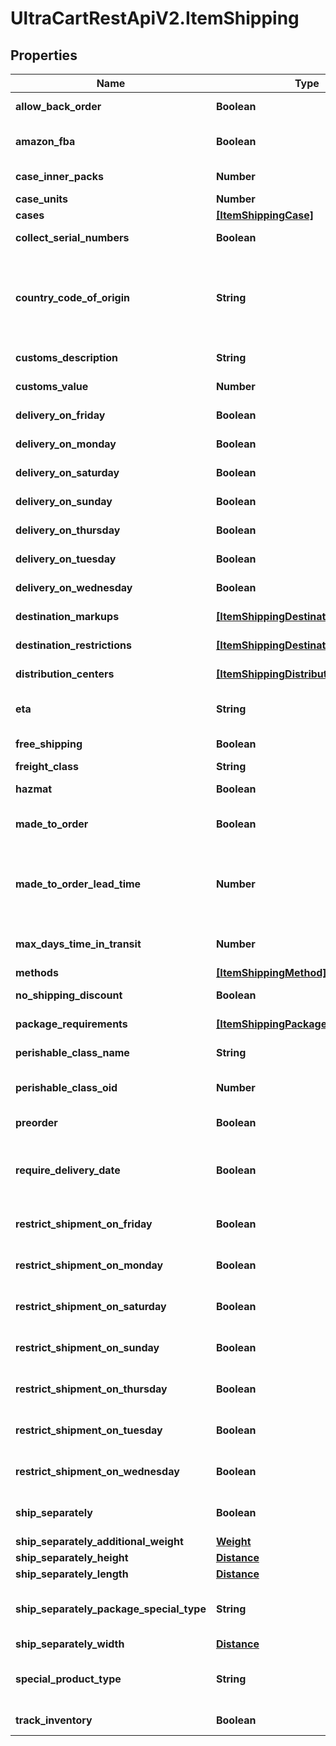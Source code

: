 # UltraCartRestApiV2.ItemShipping

## Properties

Name | Type | Description | Notes
------------ | ------------- | ------------- | -------------
**allow_back_order** | **Boolean** | Allow back order | [optional] 
**amazon_fba** | **Boolean** | Fulfillment by Amazon.com | [optional] 
**case_inner_packs** | **Number** | Case inner packs | [optional] 
**case_units** | **Number** | Case units | [optional] 
**cases** | [**[ItemShippingCase]**](ItemShippingCase.md) | Cases | [optional] 
**collect_serial_numbers** | **Boolean** | This item is on pre-order | [optional] 
**country_code_of_origin** | **String** | Country code of origin for customs forms.  (ISO-3166 two letter code) | [optional] 
**customs_description** | **String** | Customs description | [optional] 
**customs_value** | **Number** | Customs value | [optional] 
**delivery_on_friday** | **Boolean** | Delivery on Friday | [optional] 
**delivery_on_monday** | **Boolean** | Delivery on Monday | [optional] 
**delivery_on_saturday** | **Boolean** | Delivery on Saturday | [optional] 
**delivery_on_sunday** | **Boolean** | Delivery on Sunday | [optional] 
**delivery_on_thursday** | **Boolean** | Delivery on Thursday | [optional] 
**delivery_on_tuesday** | **Boolean** | Delivery on Tuesday | [optional] 
**delivery_on_wednesday** | **Boolean** | Delivery on Wednesday | [optional] 
**destination_markups** | [**[ItemShippingDestinationMarkup]**](ItemShippingDestinationMarkup.md) | Destination markups | [optional] 
**destination_restrictions** | [**[ItemShippingDestinationRestriction]**](ItemShippingDestinationRestriction.md) | Destination restrictions | [optional] 
**distribution_centers** | [**[ItemShippingDistributionCenter]**](ItemShippingDistributionCenter.md) | Distribution centers | [optional] 
**eta** | **String** | Estimated time of arrival | [optional] 
**free_shipping** | **Boolean** | Qualifies for free shipping | [optional] 
**freight_class** | **String** | Freight class | [optional] 
**hazmat** | **Boolean** | Hazardous material | [optional] 
**made_to_order** | **Boolean** | True if this item is made to order | [optional] 
**made_to_order_lead_time** | **Number** | Number of days lead time it takes to make the item before ite can ship | [optional] 
**max_days_time_in_transit** | **Number** | Maximum days allowed in transit | [optional] 
**methods** | [**[ItemShippingMethod]**](ItemShippingMethod.md) | Methods | [optional] 
**no_shipping_discount** | **Boolean** | No shipping discounts | [optional] 
**package_requirements** | [**[ItemShippingPackageRequirement]**](ItemShippingPackageRequirement.md) | Package requirements | [optional] 
**perishable_class_name** | **String** | Perishable class name | [optional] 
**perishable_class_oid** | **Number** | Perishable class object identifier | [optional] 
**preorder** | **Boolean** | This item is on pre-order | [optional] 
**require_delivery_date** | **Boolean** | True to require customer to select a delivery date | [optional] 
**restrict_shipment_on_friday** | **Boolean** | Restrict shipment on Friday | [optional] 
**restrict_shipment_on_monday** | **Boolean** | Restrict shipment on Monday | [optional] 
**restrict_shipment_on_saturday** | **Boolean** | Restrict shipment on Saturday | [optional] 
**restrict_shipment_on_sunday** | **Boolean** | Restrict shipment on Sunday | [optional] 
**restrict_shipment_on_thursday** | **Boolean** | Restrict shipment on Thursday | [optional] 
**restrict_shipment_on_tuesday** | **Boolean** | Restrict shipment on Tuesday | [optional] 
**restrict_shipment_on_wednesday** | **Boolean** | Restrict shipment on Wednesday | [optional] 
**ship_separately** | **Boolean** | Ship this item in a separate box | [optional] 
**ship_separately_additional_weight** | [**Weight**](Weight.md) |  | [optional] 
**ship_separately_height** | [**Distance**](Distance.md) |  | [optional] 
**ship_separately_length** | [**Distance**](Distance.md) |  | [optional] 
**ship_separately_package_special_type** | **String** | Ship separately package special type | [optional] 
**ship_separately_width** | [**Distance**](Distance.md) |  | [optional] 
**special_product_type** | **String** | Special product type (USPS Media Mail) | [optional] 
**track_inventory** | **Boolean** | Track inventory | [optional] 


